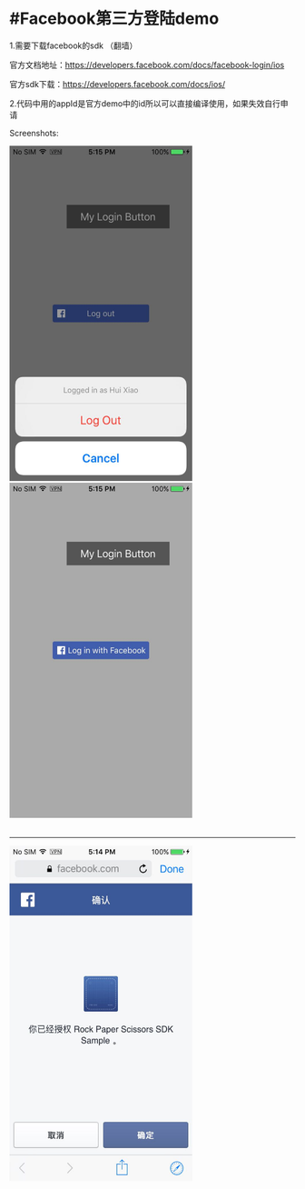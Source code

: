#Facebook第三方登陆demo
==============
1.需要下载facebook的sdk （翻墙）

官方文档地址：https://developers.facebook.com/docs/facebook-login/ios

官方sdk下载：https://developers.facebook.com/docs/ios/

2.代码中用的appId是官方demo中的id所以可以直接编译使用，如果失效自行申请

Screenshots:

<img src="https://github.com/FuckUmei/FacebookLogin/blob/master/Images/img1.jpeg" height="590" width="322">&nbsp;&nbsp;
<img src="https://github.com/FuckUmei/FacebookLogin/blob/master/Images/img2.jpeg" height="590" width="322"><br><br><hr>

<img src="https://github.com/FuckUmei/FacebookLogin/blob/master/Images/img3.jpeg" height="590" width="322">&nbsp;&nbsp;
